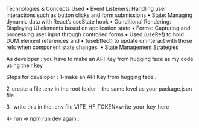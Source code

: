 
Technologies & Concepts Used
	•	Event Listeners: Handling user interactions such as button clicks and form submissions
	•	State: Managing dynamic data with React’s useState hook
	•	Conditional Rendering: Displaying UI elements based on application state
	•	Forms: Capturing and processing user input through controlled forms
 • Used (useRef) to hold DOM element references and
 • (useEffect) to update or interact with those refs when component state changes.
	•	State Management Strategies

As developer : 
you have to make an API Key from hugging face as my code using their key 

Steps for developer : 
1-make an API Key from hugging face .

2-create a file .env in the root folder - the same level as your package.json file . 

3- write this in the .env file
 VITE_HF_TOKEN=write_your_key_here
 
4- run => npm run dev again .

